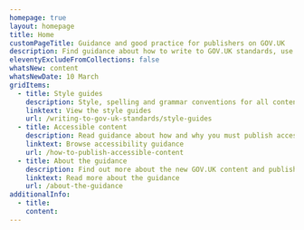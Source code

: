 ```yaml
---
homepage: true
layout: homepage
title: Home
customPageTitle: Guidance and good practice for publishers on GOV.UK
description: Find guidance about how to write to GOV.UK standards, use publishing applications and how to request support.
eleventyExcludeFromCollections: false
whatsNew: content
whatsNewDate: 10 March
gridItems:
  - title: Style guides
    description: Style, spelling and grammar conventions for all content published on GOV.UK.
    linktext: View the style guides
    url: /writing-to-gov-uk-standards/style-guides
  - title: Accessible content
    description: Read guidance about how and why you must publish accessible content on GOV.UK.
    linktext: Browse accessibility guidance
    url: /how-to-publish-accessible-content
  - title: About the guidance
    description: Find out more about the new GOV.UK content and publishing guidance.
    linktext: Read more about the guidance
    url: /about-the-guidance
additionalInfo:
  - title:
    content:
---
```

